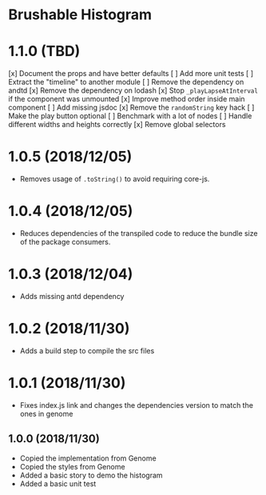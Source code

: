 # Brushable Histogram

# 1.1.0 (TBD)
[x] Document the props and have better defaults
[ ] Add more unit tests
[ ] Extract the "timeline" to another module
[ ] Remove the dependency on andtd
[x] Remove the dependency on lodash
[x] Stop `_playLapseAtInterval` if the component was unmounted
[x] Improve method order inside main component
[ ] Add missing jsdoc
[x] Remove the `randomString` key hack
[ ] Make the play button optional
[ ] Benchmark with a lot of nodes
[ ] Handle different widths and heights correctly
[x] Remove global selectors

# 1.0.5 (2018/12/05)
- Removes usage of `.toString()` to avoid requiring core-js.

# 1.0.4 (2018/12/05)
- Reduces dependencies of the transpiled code to reduce the bundle size of the package consumers.

# 1.0.3 (2018/12/04)
- Adds missing antd dependency

# 1.0.2 (2018/11/30)
- Adds a build step to compile the src files

# 1.0.1 (2018/11/30)
- Fixes index.js link and changes the dependencies version to match the ones in genome

## 1.0.0 (2018/11/30)
- Copied the implementation from Genome
- Copied the styles from Genome
- Added a basic story to demo the histogram
- Added a basic unit test